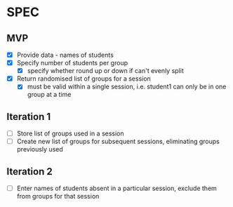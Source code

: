 # SPEC
## MVP
- [X] Provide data - names of students
- [X] Specify number of students per group
    - [X] specify whether round up or down if can't evenly split
- [X] Return randomised list of groups for a session
    - [X] must be valid within a single session, i.e. student1 can only be in one group at a time

## Iteration 1
- [ ] Store list of groups used in a session
- [ ] Create new list of groups for subsequent sessions, eliminating groups previously used

## Iteration 2
- [ ] Enter names of students absent in a particular session, exclude them from groups for that session


